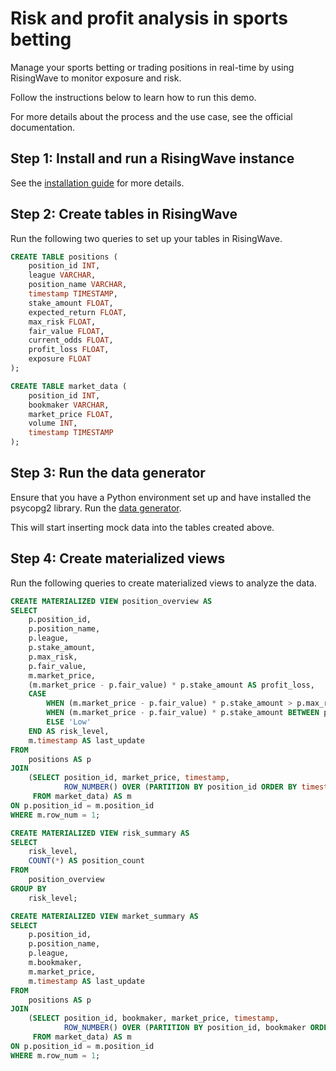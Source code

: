 # Risk and profit analysis in sports betting

Manage your sports betting or trading positions in real-time by using RisingWave to monitor exposure and risk.

Follow the instructions below to learn how to run this demo. 

For more details about the process and the use case, see the official documentation.

## Step 1: Install and run a RisingWave instance

See the [installation guide](/00-get-started/00-install-kafka-pg-rw.md#install-risingwave) for more details.

## Step 2: Create tables in RisingWave

Run the following two queries to set up your tables in RisingWave.

```sql
CREATE TABLE positions (
    position_id INT,
    league VARCHAR,
    position_name VARCHAR,
    timestamp TIMESTAMP,
    stake_amount FLOAT,
    expected_return FLOAT,
    max_risk FLOAT,
    fair_value FLOAT,
    current_odds FLOAT,
    profit_loss FLOAT,
    exposure FLOAT
);
```

```sql
CREATE TABLE market_data (
    position_id INT,
    bookmaker VARCHAR,
    market_price FLOAT,
    volume INT,
    timestamp TIMESTAMP
);
```

## Step 3: Run the data generator

Ensure that you have a Python environment set up and have installed the psycopg2 library. Run the [data generator](/02-simple-demos/position_risk_management/data_generator.py).

This will start inserting mock data into the tables created above.

## Step 4: Create materialized views

Run the following queries to create materialized views to analyze the data.

```sql
CREATE MATERIALIZED VIEW position_overview AS
SELECT
    p.position_id,
    p.position_name,
    p.league,
    p.stake_amount,
    p.max_risk,
    p.fair_value,
    m.market_price,
    (m.market_price - p.fair_value) * p.stake_amount AS profit_loss,
    CASE
        WHEN (m.market_price - p.fair_value) * p.stake_amount > p.max_risk THEN 'High'
        WHEN (m.market_price - p.fair_value) * p.stake_amount BETWEEN p.max_risk * 0.5 AND p.max_risk THEN 'Medium'
        ELSE 'Low'
    END AS risk_level,
    m.timestamp AS last_update
FROM
    positions AS p
JOIN
    (SELECT position_id, market_price, timestamp,
            ROW_NUMBER() OVER (PARTITION BY position_id ORDER BY timestamp DESC) AS row_num
     FROM market_data) AS m
ON p.position_id = m.position_id
WHERE m.row_num = 1;
```

```sql
CREATE MATERIALIZED VIEW risk_summary AS
SELECT
    risk_level,
    COUNT(*) AS position_count
FROM
    position_overview
GROUP BY
    risk_level;
```

```sql
CREATE MATERIALIZED VIEW market_summary AS
SELECT
    p.position_id,
    p.position_name,
    p.league,
    m.bookmaker,
    m.market_price,
    m.timestamp AS last_update
FROM
    positions AS p
JOIN
    (SELECT position_id, bookmaker, market_price, timestamp,
            ROW_NUMBER() OVER (PARTITION BY position_id, bookmaker ORDER BY timestamp DESC) AS row_num
     FROM market_data) AS m
ON p.position_id = m.position_id
WHERE m.row_num = 1;
```